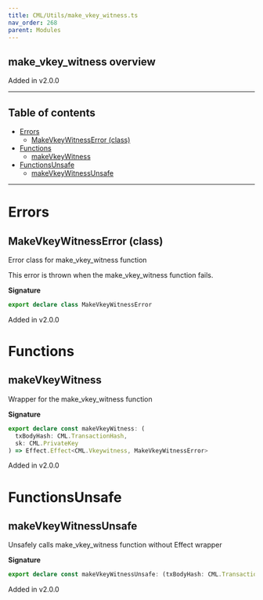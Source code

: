 ```yaml
---
title: CML/Utils/make_vkey_witness.ts
nav_order: 268
parent: Modules
---
```


## make_vkey_witness overview

Added in v2.0.0

---

<h2 class="text-delta">Table of contents</h2>

- [Errors](#errors)
  - [MakeVkeyWitnessError (class)](#makevkeywitnesserror-class)
- [Functions](#functions)
  - [makeVkeyWitness](#makevkeywitness)
- [FunctionsUnsafe](#functionsunsafe)
  - [makeVkeyWitnessUnsafe](#makevkeywitnessunsafe)

---

# Errors

## MakeVkeyWitnessError (class)

Error class for make_vkey_witness function

This error is thrown when the make_vkey_witness function fails.

**Signature**

```ts
export declare class MakeVkeyWitnessError
```

Added in v2.0.0

# Functions

## makeVkeyWitness

Wrapper for the make_vkey_witness function

**Signature**

```ts
export declare const makeVkeyWitness: (
  txBodyHash: CML.TransactionHash,
  sk: CML.PrivateKey
) => Effect.Effect<CML.Vkeywitness, MakeVkeyWitnessError>
```

Added in v2.0.0

# FunctionsUnsafe

## makeVkeyWitnessUnsafe

Unsafely calls make_vkey_witness function without Effect wrapper

**Signature**

```ts
export declare const makeVkeyWitnessUnsafe: (txBodyHash: CML.TransactionHash, sk: CML.PrivateKey) => CML.Vkeywitness
```

Added in v2.0.0
